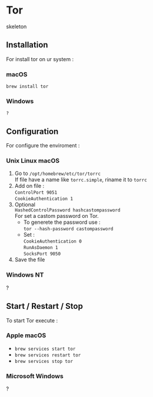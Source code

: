 # Tor

skeleton

## Installation

For install tor on ur system :

### macOS

` brew install tor `

### Windows

` ? `

## Configuration

For configure the enviroment :

### Unix Linux macOS

1. Go to ` /opt/homebrew/etc/tor/torrc `  
   If file have a name like ` torrc.simple `, riname it to ` torrc `
3. Add on file :  
` ControlPort 9051 `  
` CookieAuthentication 1 `
4. Optional  
    `HashedControlPassword hashcastompassword`  
    For set a castom password on Tor.  
    - To generete the password use :  
        ` tor --hash-password castompassword `
    - Set :  
      ` CookieAuthentication 0 `  
      ` RunAsDaemon 1 `  
      ` SocksPort 9050 `  
5. Save the file

### Windows NT

?

## Start / Restart / Stop

To start Tor execute :

### Apple macOS

- ` brew services start tor `
- ` brew services restart tor `
- ` brew services stop tor `

### Microsoft Windows

?
